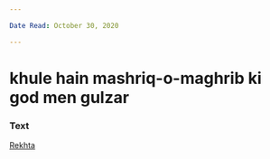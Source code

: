 ```yaml
---

Date Read: October 30, 2020

---
```


# khule hain mashriq-o-maghrib ki god men gulzar

### Text
[Rekhta](https://www.rekhta.org/ghazals/khule-hain-mashriq-o-magrib-kii-god-men-gulzaar-ali-sardar-jafri-ghazals)

